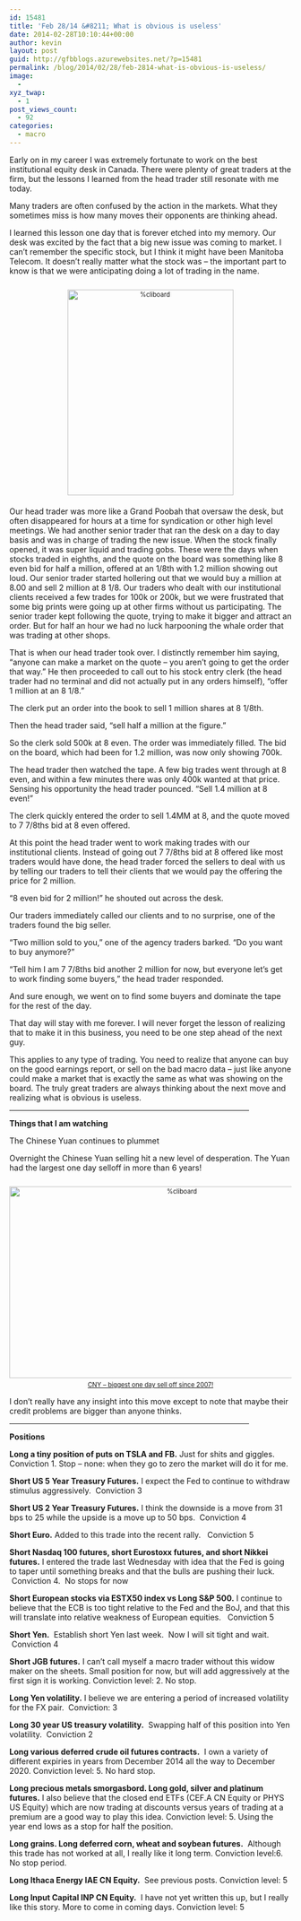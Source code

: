 ```yaml
---
id: 15481
title: 'Feb 28/14 &#8211; What is obvious is useless'
date: 2014-02-28T10:10:44+00:00
author: kevin
layout: post
guid: http://gfbblogs.azurewebsites.net/?p=15481
permalink: /blog/2014/02/28/feb-2814-what-is-obvious-is-useless/
image:
  - 
xyz_twap:
  - 1
post_views_count:
  - 92
categories:
  - macro
---
```

Early on in my career I was extremely fortunate to work on the best institutional equity desk in Canada. There were plenty of great traders at the firm, but the lessons I learned from the head trader still resonate with me today.

Many traders are often confused by the action in the markets. What they sometimes miss is how many moves their opponents are thinking ahead. 

I learned this lesson one day that is forever etched into my memory. Our desk was excited by the fact that a big new issue was coming to market. I can&#8217;t remember the specific stock, but I think it might have been Manitoba Telecom. It doesn&#8217;t really matter what the stock was &#8211; the important part to know is that we were anticipating doing a lot of trading in the name. 

<div style="width: image width px; font-size: 80%; text-align: center;">
  <a href="http://themacrotourist.com/pictures/Azure/PoobahFeb2814.jpg"><img class="size-full wp-image-14271" style="padding-top: 1.0em;padding-bottom: 0.5em;" alt="%cliboard" src="http://themacrotourist.com/pictures/Azure/PoobahFeb2814.jpg" width="296" height="367" /></a>
</div>

Our head trader was more like a Grand Poobah that oversaw the desk, but often disappeared for hours at a time for syndication or other high level meetings. We had another senior trader that ran the desk on a day to day basis and was in charge of trading the new issue. When the stock finally opened, it was super liquid and trading gobs. These were the days when stocks traded in eighths, and the quote on the board was something like 8 even bid for half a million, offered at an 1/8th with 1.2 million showing out loud. Our senior trader started hollering out that we would buy a million at 8.00 and sell 2 million at 8 1/8. Our traders who dealt with our institutional clients received a few trades for 100k or 200k, but we were frustrated that some big prints were going up at other firms without us participating. The senior trader kept following the quote, trying to make it bigger and attract an order. But for half an hour we had no luck harpooning the whale order that was trading at other shops.

That is when our head trader took over. I distinctly remember him saying, &#8220;anyone can make a market on the quote &#8211; you aren&#8217;t going to get the order that way.&#8221; He then proceeded to call out to his stock entry clerk (the head trader had no terminal and did not actually put in any orders himself), &#8220;offer 1 million at an 8 1/8.&#8221; 

The clerk put an order into the book to sell 1 million shares at 8 1/8th. 

Then the head trader said, &#8220;sell half a million at the figure.&#8221;

So the clerk sold 500k at 8 even. The order was immediately filled. The bid on the board, which had been for 1.2 million, was now only showing 700k.

The head trader then watched the tape. A few big trades went through at 8 even, and within a few minutes there was only 400k wanted at that price. Sensing his opportunity the head trader pounced. &#8220;Sell 1.4 million at 8 even!&#8221;

The clerk quickly entered the order to sell 1.4MM at 8, and the quote moved to 7 7/8ths bid at 8 even offered.

At this point the head trader went to work making trades with our institutional clients. Instead of going out 7 7/8ths bid at 8 offered like most traders would have done, the head trader forced the sellers to deal with us by telling our traders to tell their clients that we would pay the offering the price for 2 million. 

&#8220;8 even bid for 2 million!&#8221; he shouted out across the desk.

Our traders immediately called our clients and to no surprise, one of the traders found the big seller.

&#8220;Two million sold to you,&#8221; one of the agency traders barked. &#8220;Do you want to buy anymore?&#8221;

&#8220;Tell him I am 7 7/8ths bid another 2 million for now, but everyone let&#8217;s get to work finding some buyers,&#8221; the head trader responded.

And sure enough, we went on to find some buyers and dominate the tape for the rest of the day.

That day will stay with me forever. I will never forget the lesson of realizing that to make it in this business, you need to be one step ahead of the next guy. 

This applies to any type of trading. You need to realize that anyone can buy on the good earnings report, or sell on the bad macro data &#8211; just like anyone could make a market that is exactly the same as what was showing on the board. The truly great traders are always thinking about the next move and realizing what is obvious is useless.

<hr size="2" width="85%" />

**Things that I am watching**
  
The Chinese Yuan continues to plummet

Overnight the Chinese Yuan selling hit a new level of desperation. The Yuan had the largest one day selloff in more than 6 years!

<div style="width: image width px; font-size: 80%; text-align: center;">
  <a href="http://themacrotourist.com/pictures/Azure/CNYFeb2814.PNG"><img class="size-full wp-image-14271" style="padding-top: 1.0em;padding-bottom: 0.5em;" alt="%cliboard" src="http://themacrotourist.com/pictures/Azure/CNYFeb2814.PNG" width="600" height="342" />CNY &#8211; biggest one day sell off since 2007!</a>
</div>

I don&#8217;t really have any insight into this move except to note that maybe their credit problems are bigger than anyone thinks. 

<hr size="2" width="85%" />

**Positions**

**Long a tiny position of puts on TSLA and FB.** Just for shits and giggles. Conviction 1. Stop &#8211; none: when they go to zero the market will do it for me.

**Short US 5 Year Treasury Futures.** I expect the Fed to continue to withdraw stimulus aggressively.  Conviction 3

**Short US 2 Year Treasury Futures.** I think the downside is a move from 31 bps to 25 while the upside is a move up to 50 bps.  Conviction 4

**Short Euro.** Added to this trade into the recent rally.   Conviction 5

**Short Nasdaq 100 futures, short Eurostoxx futures, and short Nikkei futures.** I entered the trade last Wednesday with idea that the Fed is going to taper until something breaks and that the bulls are pushing their luck.  Conviction 4.  No stops for now

**Short European stocks via ESTX50 index vs Long S&P 500.** I continue to believe that the ECB is too tight relative to the Fed and the BoJ, and that this will translate into relative weakness of European equities.   Conviction 5

**Short Yen.**  Establish short Yen last week.  Now I will sit tight and wait.  Conviction 4

**Short JGB futures.** I can&#8217;t call myself a macro trader without this widow maker on the sheets. Small position for now, but will add aggressively at the first sign it is working. Conviction level: 2. No stop.

**Long Yen volatility.** I believe we are entering a period of increased volatility for the FX pair.  Conviction: 3

**Long 30 year US treasury volatility.**  Swapping half of this position into Yen volatility.  Conviction 2

**Long various deferred crude oil futures contracts.**  I own a variety of different expiries in years from December 2014 all the way to December 2020. Conviction level: 5. No hard stop.

**Long precious metals smorgasbord. Long gold, silver and platinum futures.** I also believe that the closed end ETFs (CEF.A CN Equity or PHYS US Equity) which are now trading at discounts versus years of trading at a premium are a good way to play this idea. Conviction level: 5. Using the year end lows as a stop for half the position.

**Long grains. Long deferred corn, wheat and soybean futures.**  Although this trade has not worked at all, I really like it long term. Conviction level:6. No stop period.

**Long Ithaca Energy IAE CN Equity.**  See previous posts. Conviction level: 5

**Long Input Capital INP CN Equity.**  I have not yet written this up, but I really like this story. More to come in coming days. Conviction level: 5

&nbsp;